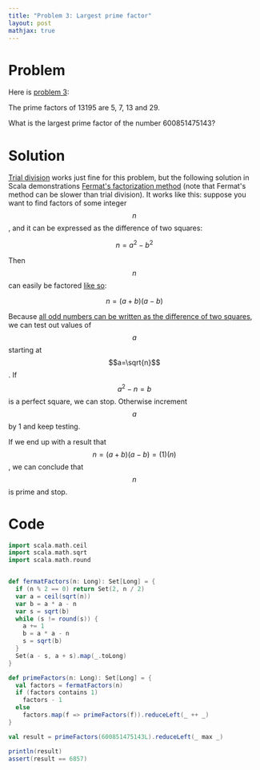 ```yaml
---
title: "Problem 3: Largest prime factor"
layout: post
mathjax: true
---
```


# Problem
Here is [problem 3](https://projecteuler.net/problem=3):

The prime factors of 13195 are 5, 7, 13 and 29.

What is the largest prime factor of the number 600851475143?

# Solution
[Trial division](https://en.wikipedia.org/wiki/Trial_division) works just fine for this problem, but the following solution in Scala demonstrations [Fermat's factorization method](https://en.wikipedia.org/wiki/Fermat%27s_factorization_method) (note that Fermat's method can be slower than trial division).  It works like this: suppose you want to find factors of some integer $$n$$, and it can be expressed as the difference of two squares:

$$n=a^2-b^2$$

Then $$n$$ can easily be factored [like so](https://en.wikipedia.org/wiki/Difference_of_two_squares):

$$n=(a+b)(a-b)$$

Because [all odd numbers can be written as the difference of two squares](https://math.stackexchange.com/questions/263101/prove-every-odd-integer-is-the-difference-of-two-squares), we can test out values of $$a$$ starting at $$a=\sqrt{n}$$.  If $$a^2-n=b$$ is a perfect square, we can stop.  Otherwise increment $$a$$ by 1 and keep testing.

If we end up with a result that $$n=(a+b)(a-b)=(1)(n)$$, we can conclude that $$n$$ is prime and stop.

# Code
```scala
import scala.math.ceil
import scala.math.sqrt
import scala.math.round


def fermatFactors(n: Long): Set[Long] = {
  if (n % 2 == 0) return Set(2, n / 2)
  var a = ceil(sqrt(n))
  var b = a * a - n
  var s = sqrt(b)
  while (s != round(s)) {
    a += 1
    b = a * a - n
    s = sqrt(b)
  }
  Set(a - s, a + s).map(_.toLong)
}

def primeFactors(n: Long): Set[Long] = {
  val factors = fermatFactors(n)
  if (factors contains 1)
    factors - 1
  else
    factors.map(f => primeFactors(f)).reduceLeft(_ ++ _)
}

val result = primeFactors(600851475143L).reduceLeft(_ max _)

println(result)
assert(result == 6857)
```

